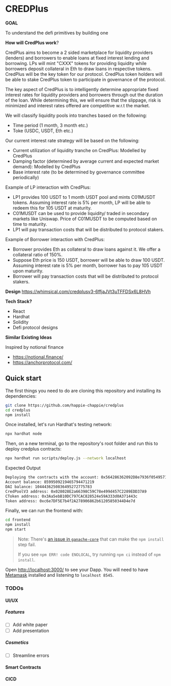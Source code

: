 # CREDPlus

**GOAL**

To understand the defi primitives by building one

**How will CredPlus work**?

CredPlus aims to become a 2 sided marketplace for liquidity providers (lenders) and borrowers to enable loans at fixed interest lending and borrowing. LPs will mint "CXXX" tokens for providing liquidity while borrowers deposit collateral in Eth to draw loans in respective tokens. CredPlus will be the key token for our protocol. CredPlus token holders will be able to stake CredPlus token to participate in governance of the protocol.

The key aspect of CredPlus is to intelligently determine appropriate fixed interest rates for liquidity providers and borrowers through out the duration of the loan. While determining this, we will ensure that the slippage, risk is minimized and interest rates offered are competitive w.r.t the market.

We will classify liquidity pools into tranches based on the following:

- Time period (1 month, 3 month etc.)
- Toke (USDC, USDT, Eth etc.)

Our current interest rate strategy will be based on the following:

- Current utilization of liquidity tranche on CredPlus: Modelled by CredPlus
- Damping factor (determined by average current and expected market demand): Modelled by CredPlus
- Base interest rate (to be determined by governance committee periodically)

Example of LP interaction with CredPlus:

- LP1 provides 100 USDT to 1 month USDT pool and mints C01MUSDT tokens. Assuming interest rate is 5% per month, LP will be able to redeem this for 105 USDT at maturity.
- C01MUSDT can be used to provide liquidity/ traded in secondary markets like Uniswap. Price of C01MUSDT to be computed based on time to maturity.
- LP1 will pay transaction costs that will be distributed to protocol stakers.

Example of Borrower interaction with CredPlus:

- Borrower provides Eth as collateral to draw loans against it. We offer a collateral ratio of 150%.
- Suppose Eth price is 150 USDT, borrower will be able to draw 100 USDT. Assuming interest rate is 5% per month, borrower has to pay 105 USDT upon maturity.
- Borrower will pay transaction costs that will be distributed to protocol stakers.

**Design**
https://whimsical.com/credplusv3-6ffjaJVt3uTFFDSx6L8HVh

**Tech Stack?**

- React
- Hardhat
- Solidity
- Defi protocol designs

**Similar Existing Ideas**

Inspired by notional finance
- https://notional.finance/
- https://anchorprotocol.com/

## Quick start

The first things you need to do are cloning this repository and installing its
dependencies:

```sh
git clone https://github.com/happie-chappie/credplus
cd credplus
npm install
```

Once installed, let's run Hardhat's testing network:

```sh
npx hardhat node
```

Then, on a new terminal, go to the repository's root folder and run this to
deploy credplus contracts:

```sh
npx hardhat run scripts/deploy.js --network localhost
```

Expected Output
```sh
Deploying the contracts with the account: 0x564286362092D8e7936f0549571a803B203aAceD
Account balance: 8599509219465794471219
DAI balance: 1044436250836495272775783
CredPoolV3 address: 0x028028E2a66398C59C78e499d457C2289EDD37A9
CToken address: 0x3Aa5ebB10DC797CAC828524e59A333d0A371443c
Token address: 0xc6e7DF5E7b4f2A278906862b61205850344D4e7d
```

Finally, we can run the frontend with:

```sh
cd frontend
npm install
npm start
```

> Note: There's [an issue in `ganache-core`](https://github.com/trufflesuite/ganache-core/issues/650) that can make the `npm install` step fail. 
>
> If you see `npm ERR! code ENOLOCAL`, try running `npm ci` instead of `npm install`.

Open [http://localhost:3000/](http://localhost:3000/) to see your Dapp. You will
need to have [Metamask](https://metamask.io) installed and listening to
`localhost 8545`.

### TODOs

#### UI/UX
##### Features
- [ ] Add white paper
- [ ] Add presentation
##### Cosmetics
- [ ] Streamline errors

#### Smart Contracts



#### CICD